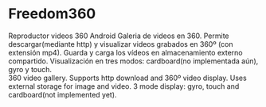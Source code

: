 # Freedom360
Reproductor videos 360 Android
Galeria de videos en 360. Permite descargar(mediante http) y visualizar videos grabados en 360º (con extensión mp4). Guarda y carga los vídeos en almacenamiento externo compartido. Visualización en tres modos: cardboard(no implementada aún), gyro y touch.<br/>
360 video gallery. Supports http download and 360º video display. Uses external storage for image and video. 3 mode display: gyro, touch and cardboard(not implemented yet).
